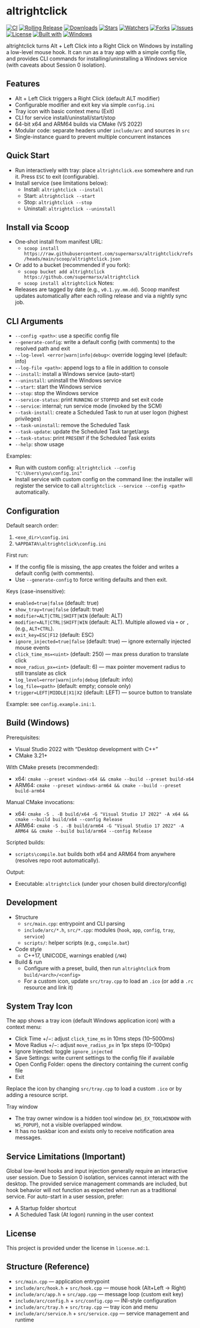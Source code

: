 # altrightclick

[![CI](https://github.com/supermarsx/altrightclick/actions/workflows/ci.yml/badge.svg)](https://github.com/supermarsx/altrightclick/actions/workflows/ci.yml)
[![Rolling Release](https://github.com/supermarsx/altrightclick/actions/workflows/release.yml/badge.svg)](https://github.com/supermarsx/altrightclick/actions/workflows/release.yml)
[![Downloads](https://img.shields.io/github/downloads/supermarsx/altrightclick/total.svg)](https://github.com/supermarsx/altrightclick/releases)
[![Stars](https://img.shields.io/github/stars/supermarsx/altrightclick.svg?style=social)](https://github.com/supermarsx/altrightclick/stargazers)
[![Watchers](https://img.shields.io/github/watchers/supermarsx/altrightclick.svg?style=social)](https://github.com/supermarsx/altrightclick/watchers)
[![Forks](https://img.shields.io/github/forks/supermarsx/altrightclick.svg?style=social)](https://github.com/supermarsx/altrightclick/network/members)
[![Issues](https://img.shields.io/github/issues/supermarsx/altrightclick.svg)](https://github.com/supermarsx/altrightclick/issues)
[![License](https://img.shields.io/github/license/supermarsx/altrightclick.svg)](license.md)
[![Built with](https://img.shields.io/badge/Built%20with-C%2B%2B17%20%7C%20CMake-blue)](#build-windows)
[![Windows](https://img.shields.io/badge/Windows-x64%20%7C%20ARM64-0078D6?logo=windows&logoColor=white)](#build-windows)

altrightclick turns Alt + Left Click into a Right Click on Windows by installing a low-level mouse hook. It can run as a tray app with a simple config file, and provides CLI commands for installing/uninstalling a Windows service (with caveats about Session 0 isolation).

## Features
- Alt + Left Click triggers a Right Click (default ALT modifier)
- Configurable modifier and exit key via simple `config.ini`
- Tray icon with basic context menu (Exit)
- CLI for service install/uninstall/start/stop
- 64-bit x64 and ARM64 builds via CMake (VS 2022)
- Modular code: separate headers under `include/arc` and sources in `src`
 - Single-instance guard to prevent multiple concurrent instances

## Quick Start
- Run interactively with tray: place `altrightclick.exe` somewhere and run it. Press `ESC` to exit (configurable).
- Install service (see limitations below):
  - Install: `altrightclick --install`
  - Start: `altrightclick --start`
  - Stop: `altrightclick --stop`
  - Uninstall: `altrightclick --uninstall`

## Install via Scoop
- One‑shot install from manifest URL:
  - `scoop install https://raw.githubusercontent.com/supermarsx/altrightclick/refs/heads/main/scoop/altrightclick.json`
- Or add to a bucket (recommended if you fork):
  - `scoop bucket add altrightclick https://github.com/supermarsx/altrightclick`
  - `scoop install altrightclick`
Notes:
- Releases are tagged by date (e.g., `v0.1.yy.mm.dd`). Scoop manifest updates automatically after each rolling release and via a nightly sync job.

## CLI Arguments
- `--config <path>`: use a specific config file
- `--generate-config`: write a default config (with comments) to the resolved path and exit
- `--log-level <error|warn|info|debug>`: override logging level (default: info)
- `--log-file <path>`: append logs to a file in addition to console
- `--install`: install a Windows service (auto-start)
- `--uninstall`: uninstall the Windows service
- `--start`: start the Windows service
- `--stop`: stop the Windows service
- `--service-status`: print `RUNNING` or `STOPPED` and set exit code
- `--service`: internal; run service mode (invoked by the SCM)
- `--task-install`: create a Scheduled Task to run at user logon (highest privileges)
- `--task-uninstall`: remove the Scheduled Task
- `--task-update`: update the Scheduled Task target/args
- `--task-status`: print `PRESENT` if the Scheduled Task exists
- `--help`: show usage

Examples:
- Run with custom config: `altrightclick --config "C:\Users\you\config.ini"`
- Install service with custom config on the command line: the installer will register the service to call `altrightclick --service --config <path>` automatically.

## Configuration
Default search order:
1) `<exe_dir>\config.ini`
2) `%APPDATA%\altrightclick\config.ini`

First run:
- If the config file is missing, the app creates the folder and writes a default config (with comments).
- Use `--generate-config` to force writing defaults and then exit.

Keys (case-insensitive):
- `enabled=true|false` (default: true)
- `show_tray=true|false` (default: true)
- `modifier=ALT|CTRL|SHIFT|WIN` (default: ALT)
 - `modifier=ALT|CTRL|SHIFT|WIN` (default: ALT). Multiple allowed via `+` or `,` (e.g., `ALT+CTRL`).
- `exit_key=ESC|F12` (default: ESC)
- `ignore_injected=true|false` (default: true) — ignore externally injected mouse events
- `click_time_ms=<uint>` (default: 250) — max press duration to translate click
- `move_radius_px=<int>` (default: 6) — max pointer movement radius to still translate as click
- `log_level=error|warn|info|debug` (default: info)
- `log_file=<path>` (default: empty; console only)
 - `trigger=LEFT|MIDDLE|X1|X2` (default: LEFT) — source button to translate

Example: see `config.example.ini:1`.

## Build (Windows)
Prerequisites:
- Visual Studio 2022 with “Desktop development with C++”
- CMake 3.21+

With CMake presets (recommended):
- x64: `cmake --preset windows-x64 && cmake --build --preset build-x64`
- ARM64: `cmake --preset windows-arm64 && cmake --build --preset build-arm64`

Manual CMake invocations:
- x64: `cmake -S . -B build/x64 -G "Visual Studio 17 2022" -A x64 && cmake --build build/x64 --config Release`
- ARM64: `cmake -S . -B build/arm64 -G "Visual Studio 17 2022" -A ARM64 && cmake --build build/arm64 --config Release`

Scripted builds:
- `scripts\compile.bat` builds both x64 and ARM64 from anywhere (resolves repo root automatically).

Output:
- Executable: `altrightclick` (under your chosen build directory/config)

## Development
- Structure
  - `src/main.cpp`: entrypoint and CLI parsing
  - `include/arc/*.h`, `src/*.cpp`: modules (`hook`, `app`, `config`, `tray`, `service`)
  - `scripts/`: helper scripts (e.g., `compile.bat`)
- Code style
  - C++17, UNICODE, warnings enabled (`/W4`)
- Build & run
  - Configure with a preset, build, then run `altrightclick` from `build/<arch>/<config>`
  - For a custom icon, update `src/tray.cpp` to load an `.ico` (or add a `.rc` resource and link it)

## System Tray Icon
The app shows a tray icon (default Windows application icon) with a context menu:
- Click Time +/−: adjust `click_time_ms` in 10ms steps (10–5000ms)
- Move Radius +/−: adjust `move_radius_px` in 1px steps (0–100px)
- Ignore Injected: toggle `ignore_injected`
- Save Settings: write current settings to the config file if available
- Open Config Folder: opens the directory containing the current config file
- Exit

Replace the icon by changing `src/tray.cpp` to load a custom `.ico` or by adding a resource script.

Tray window
- The tray owner window is a hidden tool window (`WS_EX_TOOLWINDOW` with `WS_POPUP`), not a visible overlapped window.
- It has no taskbar icon and exists only to receive notification area messages.

## Service Limitations (Important)
Global low-level hooks and input injection generally require an interactive user session. Due to Session 0 isolation, services cannot interact with the desktop. The provided service management commands are included, but hook behavior will not function as expected when run as a traditional service. For auto-start in a user session, prefer:
- A Startup folder shortcut
- A Scheduled Task (At logon) running in the user context

## License
This project is provided under the license in `license.md:1`.

## Structure (Reference)
- `src/main.cpp` — application entrypoint
- `include/arc/hook.h` + `src/hook.cpp` — mouse hook (Alt+Left -> Right)
- `include/arc/app.h` + `src/app.cpp` — message loop (custom exit key)
- `include/arc/config.h` + `src/config.cpp` — INI-style configuration
- `include/arc/tray.h` + `src/tray.cpp` — tray icon and menu
- `include/arc/service.h` + `src/service.cpp` — service management and runtime
